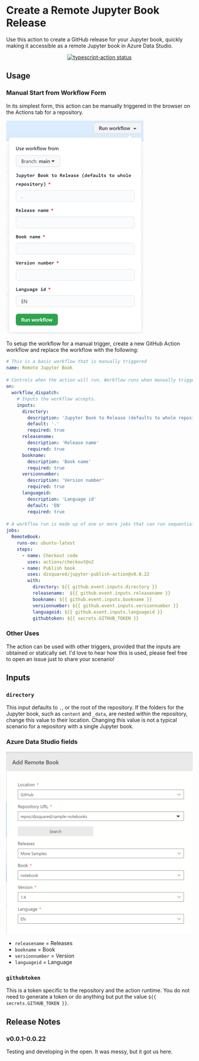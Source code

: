 # Create a Remote Jupyter Book Release

Use this action to create a GitHub release for your Jupyter book, quickly making it accessible as a remote Jupyter book in Azure Data Studio.

<p align="center">
  <a href="https://github.com/actions/typescript-action/actions"><img alt="typescript-action status" src="https://github.com/actions/typescript-action/workflows/build-test/badge.svg"></a>
</p>


## Usage

### Manual Start from Workflow Form
In its simplest form, this action can be manually triggered in the browser on the Actions tab for a repository.

![workflow form with inputs](/images/workflowForm.png)

To setup the workflow for a manual trigger, create a new GitHub Action workflow and replace the workflow with the following:

```yml
# This is a basic workflow that is manually triggered
name: Remote Jupyter Book

# Controls when the action will run. Workflow runs when manually triggered using the UI
on:
  workflow_dispatch:
    # Inputs the workflow accepts.
    inputs:
      directory:
        description: 'Jupyter Book to Release (defaults to whole repository)'
        default: '.'
        required: true
      releasename:
        description: 'Release name'
        required: true
      bookname:
        description: 'Book name'
        required: true
      versionnumber:
        description: 'Version number'
        required: true
      languageid:
        description: 'Language id'
        default: 'EN'
        required: true

# A workflow run is made up of one or more jobs that can run sequentially or in parallel
jobs:
  RemoteBook:
    runs-on: ubuntu-latest
    steps:
      - name: Checkout code
        uses: actions/checkout@v2
      - name: Publish book
        uses: dzsquared/jupyter-publish-action@v0.0.22
        with:
          directory: ${{ github.event.inputs.directory }}
          releasename:  ${{ github.event.inputs.releasename }}
          bookname: ${{ github.event.inputs.bookname }}
          versionnumber: ${{ github.event.inputs.versionnumber }}
          languageid: ${{ github.event.inputs.languageid }}
          githubtoken: ${{ secrets.GITHUB_TOKEN }}

```

### Other Uses

The action can be used with other triggers, provided that the inputs are obtained or statically set.  I'd love to hear how this is used, please feel free to open an issue just to share your scenario!


## Inputs

### `directory`
This input defaults to `.`, or the root of the repository.  If the folders for the Jupyter book, such as `content` and `_data`, are nested within the repository, change this value to their location.  Changing this value is not a typical scenario for a repository with a single Jupyter book.

### Azure Data Studio fields
![Azure Data Studio remote book dialog](images/remoteBook.png)
- `releasename` = Releases
- `bookname` = Book
- `versionnumber` = Version
- `languageid` = Language


### `githubtoken`
This is a token specific to the repository and the action runtime.  You do not need to generate a token or do anything but put the value `${{ secrets.GITHUB_TOKEN }}`.

## Release Notes

### v0.0.1-0.0.22
Testing and developing in the open.  It was messy, but it got us here.
